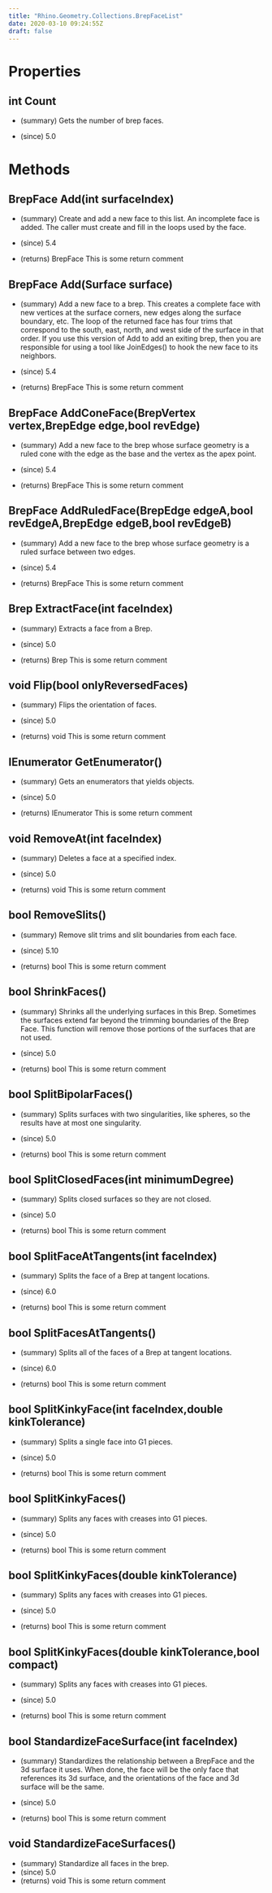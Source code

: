 ```yaml
---
title: "Rhino.Geometry.Collections.BrepFaceList"
date: 2020-03-10 09:24:55Z
draft: false
---
```


# Properties
## int Count
- (summary) 
     Gets the number of brep faces.
     
- (since) 5.0
# Methods
## BrepFace Add(int surfaceIndex)
- (summary) 
     Create and add a new face to this list. An incomplete face is added.
     The caller must create and fill in the loops used by the face.
     
- (since) 5.4
- (returns) BrepFace This is some return comment
## BrepFace Add(Surface surface)
- (summary) 
     Add a new face to a brep.  This creates a complete face with
     new vertices at the surface corners, new edges along the surface
     boundary, etc.  The loop of the returned face has four trims that
     correspond to the south, east, north, and west side of the 
     surface in that order.  If you use this version of Add to
     add an exiting brep, then you are responsible for using a tool
     like JoinEdges() to hook the new face to its neighbors.
     
- (since) 5.4
- (returns) BrepFace This is some return comment
## BrepFace AddConeFace(BrepVertex vertex,BrepEdge edge,bool revEdge)
- (summary) 
     Add a new face to the brep whose surface geometry is a 
     ruled cone with the edge as the base and the vertex as
     the apex point.
     
- (since) 5.4
- (returns) BrepFace This is some return comment
## BrepFace AddRuledFace(BrepEdge edgeA,bool revEdgeA,BrepEdge edgeB,bool revEdgeB)
- (summary) 
     Add a new face to the brep whose surface geometry is a 
     ruled surface between two edges.
     
- (since) 5.4
- (returns) BrepFace This is some return comment
## Brep ExtractFace(int faceIndex)
- (summary) 
     Extracts a face from a Brep.
     
- (since) 5.0
- (returns) Brep This is some return comment
## void Flip(bool onlyReversedFaces)
- (summary) 
     Flips the orientation of faces.
     
- (since) 5.0
- (returns) void This is some return comment
## IEnumerator<BrepFace> GetEnumerator()
- (summary) 
     Gets an enumerators that yields  objects.
     
- (since) 5.0
- (returns) IEnumerator<BrepFace> This is some return comment
## void RemoveAt(int faceIndex)
- (summary) 
     Deletes a face at a specified index.
     
- (since) 5.0
- (returns) void This is some return comment
## bool RemoveSlits()
- (summary) 
     Remove slit trims and slit boundaries from each face.
     
- (since) 5.10
- (returns) bool This is some return comment
## bool ShrinkFaces()
- (summary) 
     Shrinks all the underlying surfaces in this Brep. 
     Sometimes the surfaces extend far beyond the trimming boundaries of the Brep Face. 
     This function will remove those portions of the surfaces that are not used.
     
- (since) 5.0
- (returns) bool This is some return comment
## bool SplitBipolarFaces()
- (summary) 
     Splits surfaces with two singularities, like spheres, so the results
     have at most one singularity.
     
- (since) 5.0
- (returns) bool This is some return comment
## bool SplitClosedFaces(int minimumDegree)
- (summary) 
     Splits closed surfaces so they are not closed.
     
- (since) 5.0
- (returns) bool This is some return comment
## bool SplitFaceAtTangents(int faceIndex)
- (summary) 
     Splits the face of a Brep at tangent locations.
     
- (since) 6.0
- (returns) bool This is some return comment
## bool SplitFacesAtTangents()
- (summary) 
     Splits all of the faces of a Brep at tangent locations.
     
- (since) 6.0
- (returns) bool This is some return comment
## bool SplitKinkyFace(int faceIndex,double kinkTolerance)
- (summary) 
     Splits a single face into G1 pieces.
     
- (since) 5.0
- (returns) bool This is some return comment
## bool SplitKinkyFaces()
- (summary) 
     Splits any faces with creases into G1 pieces.
     
- (since) 5.0
- (returns) bool This is some return comment
## bool SplitKinkyFaces(double kinkTolerance)
- (summary) 
     Splits any faces with creases into G1 pieces.
     
- (since) 5.0
- (returns) bool This is some return comment
## bool SplitKinkyFaces(double kinkTolerance,bool compact)
- (summary) 
     Splits any faces with creases into G1 pieces.
     
- (since) 5.0
- (returns) bool This is some return comment
## bool StandardizeFaceSurface(int faceIndex)
- (summary) 
     Standardizes the relationship between a BrepFace and the 3d surface it
     uses.  When done, the face will be the only face that references its 3d
     surface, and the orientations of the face and 3d surface will be the same. 
     
- (since) 5.0
- (returns) bool This is some return comment
## void StandardizeFaceSurfaces()
- (summary) Standardize all faces in the brep.
- (since) 5.0
- (returns) void This is some return comment
